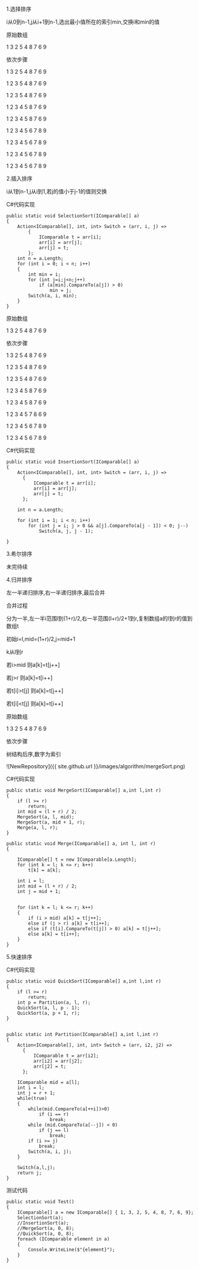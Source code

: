 
1.选择排序

i从0到n-1,j从i+1到n-1,选出最小值所在的索引min,交换i和min的值


原始数组

1 3 2 5 4 8 7 6 9

依次步骤

1 3 2 5 4 8 7 6 9

1 2 3 5 4 8 7 6 9

1 2 3 5 4 8 7 6 9

1 2 3 4 5 8 7 6 9

1 2 3 4 5 8 7 6 9

1 2 3 4 5 6 7 8 9

1 2 3 4 5 6 7 8 9

1 2 3 4 5 6 7 8 9

1 2 3 4 5 6 7 8 9



2.插入排序

i从1到n-1,j从i到1,若j的值小于j-1的值则交换

C#代码实现

	public static void SelectionSort(IComparable[] a)
    {
        Action<IComparable[], int, int> Switch = (arr, i, j) =>
            {
                IComparable t = arr[i];
                arr[i] = arr[j];
                arr[j] = t;
            };
        int n = a.Length;
        for (int i = 0; i < n; i++)
        {
            int min = i;
            for (int j=i;j<n;j++)
                if (a[min].CompareTo(a[j]) > 0)
                    min = j;
            Switch(a, i, min);
        }
    }


原始数组

1 3 2 5 4 8 7 6 9

依次步骤

1 3 2 5 4 8 7 6 9

1 2 3 5 4 8 7 6 9

1 2 3 5 4 8 7 6 9

1 2 3 4 5 8 7 6 9

1 2 3 4 5 8 7 6 9

1 2 3 4 5 7 8 6 9

1 2 3 4 5 6 7 8 9

1 2 3 4 5 6 7 8 9


C#代码实现

    public static void InsertionSort(IComparable[] a)
    {
        Action<IComparable[], int, int> Switch = (arr, i, j) =>
          {
              IComparable t = arr[i];
              arr[i] = arr[j];
              arr[j] = t;
          };

        int n = a.Length;

        for (int i = 1; i < n; i++)
            for (int j = i; j > 0 && a[j].CompareTo(a[j - 1]) < 0; j--)
                Switch(a, j, j - 1);

    }


3.希尔排序


未完待续


4.归并排序

左一半递归排序,右一半递归排序,最后合并

合并过程

分为一半,左一半i范围l到(1+r)/2,右一半范围(l+r)/2+1到r,复制数组a的l到r的值到数组t

初始i=l,mid=(1+r)/2,j=mid+1

k从l到r

若i>mid 则a[k]=t[j++] 

若j>r 则a[k]=t[i++]

若t[i]>t[j] 则a[k]=t[j++]

若t[i]<t[j] 则a[k]=t[i++]


原始数组

1 3 2 5 4 8 7 6 9

依次步骤

树结构后序,数字为索引

 ![NewRepository]({{ site.github.url }}/images/algorithm/mergeSort.png)

C#代码实现

    public static void MergeSort(IComparable[] a,int l,int r)
    {
        if (l >= r)
            return;
        int mid = (l + r) / 2;
        MergeSort(a, l, mid);
        MergeSort(a, mid + 1, r);
        Merge(a, l, r);
    }

    public static void Merge(IComparable[] a, int l, int r)
    {

        IComparable[] t = new IComparable[a.Length];
        for (int k = l; k <= r; k++)
            t[k] = a[k];

        int i = l;
        int mid = (l + r) / 2;
        int j = mid + 1;


        for (int k = l; k <= r; k++)
        {
            if (i > mid) a[k] = t[j++];
            else if (j > r) a[k] = t[i++];
            else if (t[i].CompareTo(t[j]) > 0) a[k] = t[j++];
            else a[k] = t[i++];
        }
    }



5.快速排序


C#代码实现

    public static void QuickSort(IComparable[] a,int l,int r)
    {
        if (l >= r)
            return;
        int p = Partition(a, l, r);
        QuickSort(a, l, p - 1);
        QuickSort(a, p + 1, r);
    }


    public static int Partition(IComparable[] a,int l,int r)
    {
        Action<IComparable[], int, int> Switch = (arr, i2, j2) =>
          {
              IComparable t = arr[i2];
              arr[i2] = arr[j2];
              arr[j2] = t;
          };

        IComparable mid = a[l];
        int i = l;
        int j = r + 1;
        while(true)
        {
            while(mid.CompareTo(a[++i])>0) 
                if (i == r)
                    break;
            while (mid.CompareTo(a[--j]) < 0)
                if (j == l)
                    break;
            if (i >= j)
                break;
            Switch(a, i, j);
        }

        Switch(a,l,j);
        return j;
    }


测试代码

    public static void Test()
    {
        IComparable[] a = new IComparable[] { 1, 3, 2, 5, 4, 8, 7, 6, 9};
        SelectionSort(a);
		//InsertionSort(a);
		//MergeSort(a, 0, 8);
		//QuickSort(a, 0, 8);
        foreach (IComparable element in a)
        {
            Console.WriteLine($"{element}");
        }
    }
